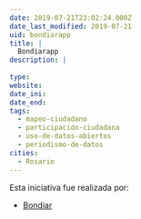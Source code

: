 ```yaml
---
date: 2019-07-21T23:02:24.000Z
date_last_modified: 2019-07-21
uid: bondiarapp
title: |
  Bondiarapp
description: |
  
type: 
website: 
date_ini: 
date_end: 
tags:
  - mapeo-ciudadano
  - participación-ciudadana
  - uso-de-datos-abiertos
  - periodismo-de-datos
cities: 
  - Rosario
---
```


Esta iniciativa fue realizada por:

- [Bondiar](/organizaciones/bondiar)
